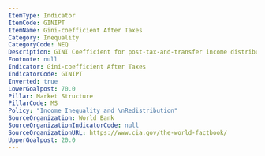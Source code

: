 ```yaml
---
ItemType: Indicator
ItemCode: GINIPT
ItemName: Gini-coefficient After Taxes
Category: Inequality
CategoryCode: NEQ
Description: GINI Coefficient for post-tax-and-transfer income distribution.
Footnote: null
Indicator: Gini-coefficient After Taxes
IndicatorCode: GINIPT
Inverted: true
LowerGoalpost: 70.0
Pillar: Market Structure
PillarCode: MS
Policy: "Income Inequality and \nRedistribution"
SourceOrganization: World Bank
SourceOrganizationIndicatorCode: null
SourceOrganizationURL: https://www.cia.gov/the-world-factbook/
UpperGoalpost: 20.0
---
```



